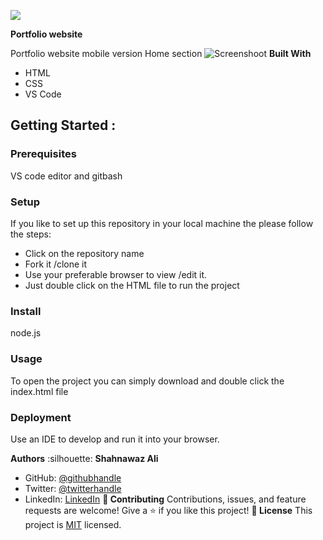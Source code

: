 ![](https://img.shields.io/badge/Microverse-blueviolet)

**Portfolio website**

Portfolio website mobile version
Home section
![Screenshoot]("./images/screenshot%20of%20mobile%20version.png")
**Built With**

- HTML
- CSS
- VS Code

## Getting Started :

### Prerequisites

VS code editor and gitbash

### Setup

If you like to set up this repository in your local machine the please follow the steps:

- Click on the repository name
- Fork it /clone it
- Use your preferable browser to view /edit it.
- Just double click on the HTML file to run the project

### Install

node.js

### Usage

To open the project you can simply download and double click the index.html file

### Deployment

Use an IDE to develop and run it into your browser.

**Authors**
:silhouette: **Shahnawaz Ali**

- GitHub: [@githubhandle](https://github.com/shahnawaza75)
- Twitter: [@twitterhandle](https://twitter.com/RjShahnawaza75)
- LinkedIn: [LinkedIn](https://www.linkedin.com/in/shahnawaz-ali-a24b72204)
  **:handshake: Contributing**
  Contributions, issues, and feature requests are welcome!
  Give a :star:️ if you like this project!
  **:memo: License**
  This project is [MIT](./MIT.md) licensed.
